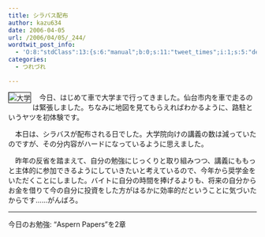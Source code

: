 ```yaml
---
title: シラバス配布
author: kazu634
date: 2006-04-05
url: /2006/04/05/_244/
wordtwit_post_info:
  - 'O:8:"stdClass":13:{s:6:"manual";b:0;s:11:"tweet_times";i:1;s:5:"delay";i:0;s:7:"enabled";i:1;s:10:"separation";s:2:"60";s:7:"version";s:3:"3.7";s:14:"tweet_template";b:0;s:6:"status";i:2;s:6:"result";a:0:{}s:13:"tweet_counter";i:2;s:13:"tweet_log_ids";a:1:{i:0;i:2319;}s:9:"hash_tags";a:0:{}s:8:"accounts";a:1:{i:0;s:7:"kazu634";}}'
categories:
  - つれづれ

---
```

<div class="section">
<p>
<a href="http://chizumado.jp/view?position_id=348678" onclick="__gaTracker('send', 'event', 'outbound-article', 'http://chizumado.jp/view?position_id=348678', '');" target="_blank"><img align="left" alt="大学" src="http://chizumado.jp/RasterMap?position_id=348678" border="1" /></a>
</p></p> 
  
<p>
    　今日、はじめて車で大学まで行ってきました。仙台市内を車で走るのは緊張しました。ちなみに地図を見てもらえればわかるように、路駐というヤツを初体験です。
</p></p> 
  
<p>
    　本日は、シラバスが配布される日でした。大学院向けの講義の数は減っていたのですが、その分内容がハードになっているように思えました。
</p></p> 
  
<p>
    　昨年の反省を踏まえて、自分の勉強にじっくりと取り組みつつ、講義にももっと主体的に参加できるようにしていきたいと考えているので、今年から奨学金をいただくことにしました。バイトに自分の時間を捧げるよりも、将来の自分からお金を借りて今の自分に投資をした方がはるかに効率的だということに気づいたからです……がんばろ。
</p>
  
<hr />
</p> 
  
<p>
    今日のお勉強: &#8220;Aspern Papers&#8221;を2章
</p>
</div>